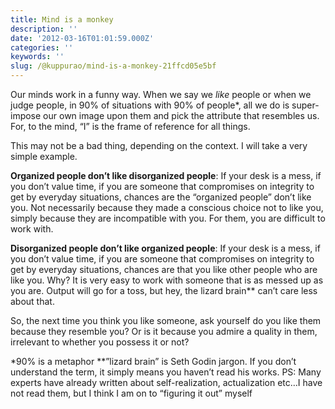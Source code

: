```yaml
---
title: Mind is a monkey
description: ''
date: '2012-03-16T01:01:59.000Z'
categories: ''
keywords: ''
slug: /@kuppurao/mind-is-a-monkey-21ffcd05e5bf
---
```


Our minds work in a funny way. When we say we _like_ people or when we judge people, in 90% of situations with 90% of people\*, all we do is super-impose our own image upon them and pick the attribute that resembles us. For, to the mind, “I” is the frame of reference for all things.

This may not be a bad thing, depending on the context. I will take a very simple example.

**Organized people don’t like disorganized people**: If your desk is a mess, if you don’t value time, if you are someone that compromises on integrity to get by everyday situations, chances are the “organized people” don’t like you. Not necessarily because they made a conscious choice not to like you, simply because they are incompatible with you. For them, you are difficult to work with.

**Disorganized people don’t like organized people**: If your desk is a mess, if you don’t value time, if you are someone that compromises on integrity to get by everyday situations, chances are that you like other people who are like you. Why? It is very easy to work with someone that is as messed up as you are. Output will go for a toss, but hey, the lizard brain\*\* can’t care less about that.

So, the next time you think you like someone, ask yourself do you like them because they resemble you? Or is it because you admire a quality in them, irrelevant to whether you possess it or not?

\*90% is a metaphor \*\*”lizard brain” is Seth Godin jargon. If you don’t understand the term, it simply means you haven’t read his works. PS: Many experts have already written about self-realization, actualization etc…I have not read them, but I think I am on to “figuring it out” myself